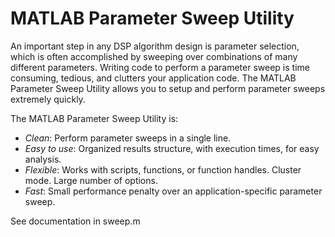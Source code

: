 MATLAB Parameter Sweep Utility
==============================

An important step in any DSP algorithm design is parameter selection, which is often accomplished by sweeping over combinations of many different parameters.  Writing code to perform a parameter sweep is time consuming, tedious, and clutters your application code.  The MATLAB Parameter Sweep Utility allows you to setup and perform parameter sweeps extremely quickly.

The MATLAB Parameter Sweep Utility is:
 - *Clean*: Perform parameter sweeps in a single line.
 - *Easy to use*: Organized results structure, with execution times, for easy analysis.
 - *Flexible*: Works with scripts, functions, or function handles.  Cluster mode.  Large number of options.
 - *Fast*: Small performance penalty over an application-specific parameter sweep.

See documentation in sweep.m